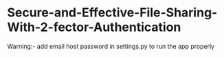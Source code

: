 # Secure-and-Effective-File-Sharing-With-2-fector-Authentication

Warning:- add email host password in settings.py to run the app properly
